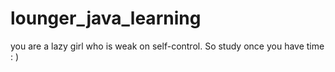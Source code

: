 # lounger_java_learning
you are a lazy girl who is weak on self-control. So study once you have time : )
